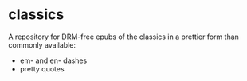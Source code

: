 classics
========
A repository for DRM-free epubs of the classics in a prettier form than commonly available:
* em- and en- dashes
* pretty quotes

